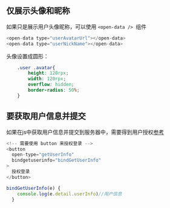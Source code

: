 ## 仅展示头像和昵称

如果只是展示用户头像昵称，可以使用 ```<open-data /> ```组件
```js
<open-data type="userAvatarUrl"></open-data>
<open-data type="userNickName"></open-data>
```

头像设置成圆形：
```css
	.user .avatar{
        height: 120rpx;
        width: 120rpx;
        overflow: hidden;
        border-radius: 50%;
	}
```
	
## 要获取用户信息并提交

如果在js中获取用户信息并提交到服务器中，需要得到用户授权[参考](https://developers.weixin.qq.com/miniprogram/dev/api/wx.getUserInfo.html)
```js
<!-- 需要使用 button 来授权登录 -->
<button
  open-type="getUserInfo"
  bindgetuserinfo="bindGetUserInfo"
>
  授权登录
</button>

bindGetUserInfo(e) {
    console.log(e.detail.userInfo)//用户信息
  }
```
